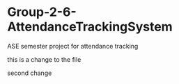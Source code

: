 # Group-2-6-AttendanceTrackingSystem
ASE semester project for attendance tracking

this is a change to the file

second change

